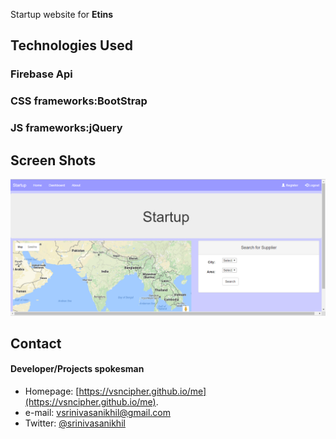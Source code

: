 Startup website for **Etins**


## Technologies Used
### Firebase Api
### CSS frameworks:BootStrap 
### JS frameworks:jQuery

## Screen Shots
![Alt text](./scrshots/scr1.PNG?raw=true "Home")

## Contact
#### Developer/Projects spokesman
* Homepage: [https://vsncipher.github.io/me](https://vsncipher.github.io/me).
* e-mail: vsrinivasanikhil@gmail.com
* Twitter: [@srinivasanikhil](https://twitter.com/srinivasanikhil "twitterhandle on twitter")
